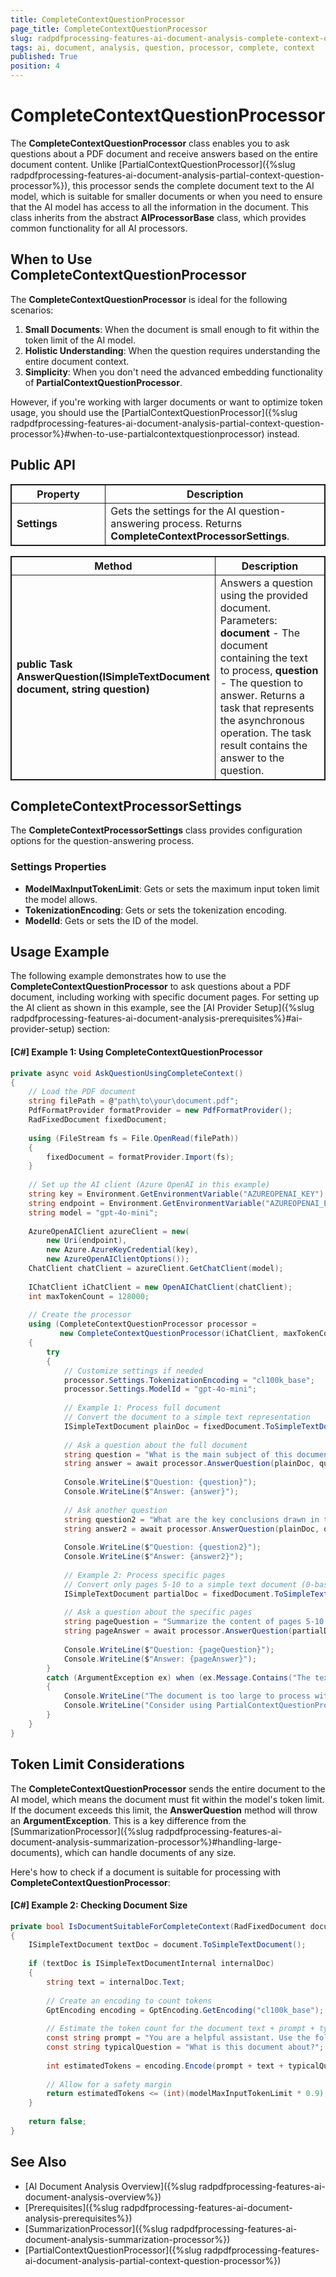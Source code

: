 ```yaml
---
title: CompleteContextQuestionProcessor
page_title: CompleteContextQuestionProcessor
slug: radpdfprocessing-features-ai-document-analysis-complete-context-question-processor
tags: ai, document, analysis, question, processor, complete, context
published: True
position: 4
---
```

<style>
table, th, td {
	border: 1px solid;
}
table th:first-of-type {
	width: 30%;
}
table th:nth-of-type(2) {
	width: 70%;
} 
</style>

# CompleteContextQuestionProcessor

The **CompleteContextQuestionProcessor** class enables you to ask questions about a PDF document and receive answers based on the entire document content. Unlike [PartialContextQuestionProcessor]({%slug radpdfprocessing-features-ai-document-analysis-partial-context-question-processor%}), this processor sends the complete document text to the AI model, which is suitable for smaller documents or when you need to ensure that the AI model has access to all the information in the document. This class inherits from the abstract **AIProcessorBase** class, which provides common functionality for all AI processors.

## When to Use CompleteContextQuestionProcessor

The **CompleteContextQuestionProcessor** is ideal for the following scenarios:

1. **Small Documents**: When the document is small enough to fit within the token limit of the AI model.
2. **Holistic Understanding**: When the question requires understanding the entire document context.
3. **Simplicity**: When you don't need the advanced embedding functionality of **PartialContextQuestionProcessor**.

However, if you're working with larger documents or want to optimize token usage, you should use the [PartialContextQuestionProcessor]({%slug radpdfprocessing-features-ai-document-analysis-partial-context-question-processor%}#when-to-use-partialcontextquestionprocessor) instead.

## Public API

|Property|Description|
|---|---|
|**Settings**|Gets the settings for the AI question-answering process. Returns **CompleteContextProcessorSettings**.|

|Method|Description|
|---|---|
|**public Task<string> AnswerQuestion(ISimpleTextDocument document, string question)**|Answers a question using the provided document. Parameters: **document** - The document containing the text to process, **question** - The question to answer. Returns a task that represents the asynchronous operation. The task result contains the answer to the question.|

## CompleteContextProcessorSettings

The **CompleteContextProcessorSettings** class provides configuration options for the question-answering process.

### Settings Properties

* **ModelMaxInputTokenLimit**: Gets or sets the maximum input token limit the model allows.
* **TokenizationEncoding**: Gets or sets the tokenization encoding.
* **ModelId**: Gets or sets the ID of the model.

## Usage Example

The following example demonstrates how to use the **CompleteContextQuestionProcessor** to ask questions about a PDF document, including working with specific document pages. For setting up the AI client as shown in this example, see the [AI Provider Setup]({%slug radpdfprocessing-features-ai-document-analysis-prerequisites%}#ai-provider-setup) section:

#### __[C#] Example 1: Using CompleteContextQuestionProcessor__

```csharp
private async void AskQuestionUsingCompleteContext()
{
    // Load the PDF document
    string filePath = @"path\to\your\document.pdf";
    PdfFormatProvider formatProvider = new PdfFormatProvider();
    RadFixedDocument fixedDocument;
    
    using (FileStream fs = File.OpenRead(filePath))
    {
        fixedDocument = formatProvider.Import(fs);
    }
    
    // Set up the AI client (Azure OpenAI in this example)
    string key = Environment.GetEnvironmentVariable("AZUREOPENAI_KEY");
    string endpoint = Environment.GetEnvironmentVariable("AZUREOPENAI_ENDPOINT");
    string model = "gpt-4o-mini";
    
    AzureOpenAIClient azureClient = new(
        new Uri(endpoint),
        new Azure.AzureKeyCredential(key),
        new AzureOpenAIClientOptions());
    ChatClient chatClient = azureClient.GetChatClient(model);
    
    IChatClient iChatClient = new OpenAIChatClient(chatClient);
    int maxTokenCount = 128000;
    
    // Create the processor
    using (CompleteContextQuestionProcessor processor = 
           new CompleteContextQuestionProcessor(iChatClient, maxTokenCount))
    {
        try
        {
            // Customize settings if needed
            processor.Settings.TokenizationEncoding = "cl100k_base";
            processor.Settings.ModelId = "gpt-4o-mini";
            
            // Example 1: Process full document
            // Convert the document to a simple text representation
            ISimpleTextDocument plainDoc = fixedDocument.ToSimpleTextDocument();
            
            // Ask a question about the full document
            string question = "What is the main subject of this document?";
            string answer = await processor.AnswerQuestion(plainDoc, question);
            
            Console.WriteLine($"Question: {question}");
            Console.WriteLine($"Answer: {answer}");
            
            // Ask another question
            string question2 = "What are the key conclusions drawn in this document?";
            string answer2 = await processor.AnswerQuestion(plainDoc, question2);
            
            Console.WriteLine($"Question: {question2}");
            Console.WriteLine($"Answer: {answer2}");
            
            // Example 2: Process specific pages
            // Convert only pages 5-10 to a simple text document (0-based index)
            ISimpleTextDocument partialDoc = fixedDocument.ToSimpleTextDocument(4, 9);
            
            // Ask a question about the specific pages
            string pageQuestion = "Summarize the content of pages 5-10 of the document.";
            string pageAnswer = await processor.AnswerQuestion(partialDoc, pageQuestion);
            
            Console.WriteLine($"Question: {pageQuestion}");
            Console.WriteLine($"Answer: {pageAnswer}");
        }
        catch (ArgumentException ex) when (ex.Message.Contains("The text is too long"))
        {
            Console.WriteLine("The document is too large to process with CompleteContextQuestionProcessor.");
            Console.WriteLine("Consider using PartialContextQuestionProcessor instead.");
        }
    }
}
```

## Token Limit Considerations

The **CompleteContextQuestionProcessor** sends the entire document to the AI model, which means the document must fit within the model's token limit. If the document exceeds this limit, the **AnswerQuestion** method will throw an **ArgumentException**. This is a key difference from the [SummarizationProcessor]({%slug radpdfprocessing-features-ai-document-analysis-summarization-processor%}#handling-large-documents), which can handle documents of any size.

Here's how to check if a document is suitable for processing with **CompleteContextQuestionProcessor**:

#### __[C#] Example 2: Checking Document Size__

```csharp
private bool IsDocumentSuitableForCompleteContext(RadFixedDocument document, int modelMaxInputTokenLimit)
{
    ISimpleTextDocument textDoc = document.ToSimpleTextDocument();
    
    if (textDoc is ISimpleTextDocumentInternal internalDoc)
    {
        string text = internalDoc.Text;
        
        // Create an encoding to count tokens
        GptEncoding encoding = GptEncoding.GetEncoding("cl100k_base");
        
        // Estimate the token count for the document text + prompt + typical question
        const string prompt = "You are a helpful assistant. Use the following context to answer the question.";
        const string typicalQuestion = "What is this document about?";
        
        int estimatedTokens = encoding.Encode(prompt + text + typicalQuestion).Count;
        
        // Allow for a safety margin
        return estimatedTokens <= (int)(modelMaxInputTokenLimit * 0.9);
    }
    
    return false;
}
```

## See Also

* [AI Document Analysis Overview]({%slug radpdfprocessing-features-ai-document-analysis-overview%})
* [Prerequisites]({%slug radpdfprocessing-features-ai-document-analysis-prerequisites%})
* [SummarizationProcessor]({%slug radpdfprocessing-features-ai-document-analysis-summarization-processor%})
* [PartialContextQuestionProcessor]({%slug radpdfprocessing-features-ai-document-analysis-partial-context-question-processor%})
